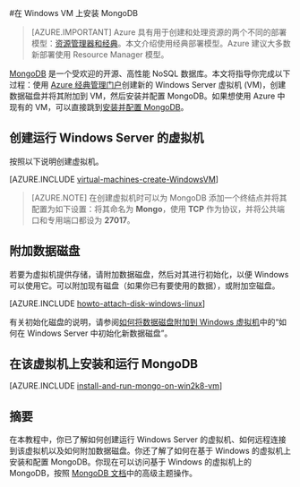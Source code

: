 <properties
	pageTitle="在 Windows VM 上安装 MongoDB | Azure"
	description="了解如何在使用经典部署模型创建的运行 Windows Server 的 Azure VM 上安装 MongoDB。"
	services="virtual-machines-windows"
	documentationCenter=""
	authors="iainfoulds"
	manager="timlt"
	editor="tysonn"
	tags="azure-service-management"/>

<tags
	ms.service="virtual-machines-windows"
	ms.date="06/07/2016"
	wacn.date="07/11/2016"/>

#在 Windows VM 上安装 MongoDB

> [AZURE.IMPORTANT] Azure 具有用于创建和处理资源的两个不同的部署模型：[资源管理器和经典](/documentation/articles/resource-manager-deployment-model)。本文介绍使用经典部署模型。Azure 建议大多数新部署使用 Resource Manager 模型。

[MongoDB][MongoDB] 是一个受欢迎的开源、高性能 NoSQL 数据库。本文将指导你完成以下过程：使用 [Azure 经典管理门户][AzurePortal]创建新的 Windows Server 虚拟机 (VM)，创建数据磁盘并将其附加到 VM，然后安装并配置 MongoDB。如果想使用 Azure 中现有的 VM，可以直接跳到[安装并配置 MongoDB](#install-and-run-mongo-on-win2k8-vm)。


## 创建运行 Windows Server 的虚拟机

按照以下说明创建虚拟机。

[AZURE.INCLUDE [virtual-machines-create-WindowsVM](../includes/virtual-machines-create-windowsvm.md)]

> [AZURE.NOTE] 在创建虚拟机时可以为 MongoDB 添加一个终结点并将其配置为如下设置：将其命名为 **Mongo**，使用 **TCP** 作为协议，并将公共端口和专用端口都设为 **27017**。

## 附加数据磁盘
若要为虚拟机提供存储，请附加数据磁盘，然后对其进行初始化，以便 Windows 可以使用它。可以附加现有磁盘（如果你已有要使用的数据），或附加空磁盘。

[AZURE.INCLUDE [howto-attach-disk-windows-linux](../includes/howto-attach-disk-windows-linux.md)]

有关初始化磁盘的说明，请参阅[如何将数据磁盘附加到 Windows 虚拟机](/documentation/articles/virtual-machines-windows-classic-attach-disk)中的“如何在 Windows Server 中初始化新数据磁盘”。

## 在该虚拟机上安装和运行 MongoDB

[AZURE.INCLUDE [install-and-run-mongo-on-win2k8-vm](../includes/install-and-run-mongo-on-win2k8-vm.md)]

## 摘要
在本教程中，你已了解如何创建运行 Windows Server 的虚拟机、如何远程连接到该虚拟机以及如何附加数据磁盘。你还了解了如何在基于 Windows 的虚拟机上安装和配置 MongoDB。你现在可以访问基于 Windows 的虚拟机上的 MongoDB，按照 [MongoDB 文档][MongoDocs]中的高级主题操作。

[MongoDocs]: http://docs.mongodb.org/manual/
[MongoDB]: http://www.mongodb.org/
[AzurePortal]: http://manage.windowsazure.cn

<!---HONumber=Mooncake_0704_2016-->